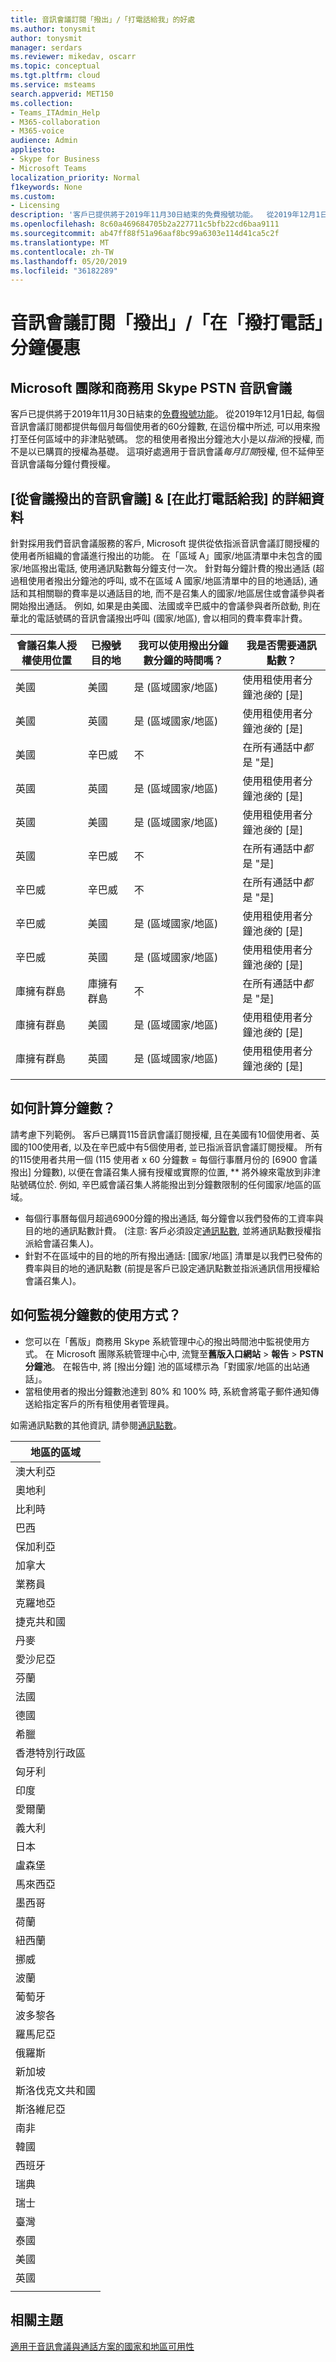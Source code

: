 ```yaml
---
title: 音訊會議訂閱「撥出」/「打電話給我」的好處
ms.author: tonysmit
author: tonysmit
manager: serdars
ms.reviewer: mikedav, oscarr
ms.topic: conceptual
ms.tgt.pltfrm: cloud
ms.service: msteams
search.appverid: MET150
ms.collection:
- Teams_ITAdmin_Help
- M365-collaboration
- M365-voice
audience: Admin
appliesto:
- Skype for Business
- Microsoft Teams
localization_priority: Normal
f1keywords: None
ms.custom:
- Licensing
description: '客戶已提供將于2019年11月30日結束的免費撥號功能。  從2019年12月1日起, 每個音訊會議訂閱會針對本檔中所述的任何區域, 為每個使用者每個月提供60分鐘。 '
ms.openlocfilehash: 8c60a469684705b2a227711c5bfb22cd6baa9111
ms.sourcegitcommit: ab47ff88f51a96aaf8bc99a6303e114d41ca5c2f
ms.translationtype: MT
ms.contentlocale: zh-TW
ms.lasthandoff: 05/20/2019
ms.locfileid: "36182289"
---
```

# <a name="audio-conferencing-subscription-dial-outcall-me-at-minutes-benefit"></a>音訊會議訂閱「撥出」/「在「撥打電話」分鐘優惠

## <a name="microsoft-teams-and-skype-for-business-pstn-audio-conferencing"></a>Microsoft 團隊和商務用 Skype PSTN 音訊會議

客戶已提供將于2019年11月30日結束的[免費撥號功能](complimentary-dial-out-period.md)。 從2019年12月1日起, 每個音訊會議訂閱都提供每個月每個使用者的60分鐘數, 在這份檔中所述, 可以用來撥打至任何區域中的非津貼號碼。 您的租使用者撥出分鐘池大小是以*指派*的授權, 而不是以已購買的授權為基礎。 這項好處適用于音訊會議*每月訂閱*授權, 但不延伸至音訊會議每分鐘付費授權。 

## <a name="audio-conferencing-dial-out-from-a-meeting--call-me-at-details"></a>[從會議撥出的音訊會議] & [在此打電話給我] 的詳細資料

針對採用我們音訊會議服務的客戶, Microsoft 提供從依指派音訊會議訂閱授權的使用者所組織的會議進行撥出的功能。 在「區域 A」國家/地區清單中未包含的國家/地區撥出電話, 使用通訊點數每分鐘支付一次。 針對每分鐘計費的撥出通話 (超過租使用者撥出分鐘池的呼叫, 或不在區域 A 國家/地區清單中的目的地通話), 通話和其相關聯的費率是以通話目的地, 而不是召集人的國家/地區居住或會議參與者開始撥出通話。 例如, 如果是由美國、法國或辛巴威中的會議參與者所啟動, 則在華北的電話號碼的音訊會議撥出呼叫 (國家/地區), 會以相同的費率費率計費。 


|會議召集人授權使用位置 |已撥號目的地 |我可以使用撥出分鐘數分鐘的時間嗎？|我是否需要通訊點數？|
|---------|---------|---------|---------|
|美國 |美國 |是 (區域國家/地區) |使用租使用者分鐘池*後*的 [是]         |
|美國 |英國|是 (區域國家/地區) |  使用租使用者分鐘池*後*的 [是]       |
|美國     |辛巴威|    不     |     在所有通話中*都*是 "是]    |
|英國     |英國|是 (區域國家/地區) |  使用租使用者分鐘池*後*的 [是]       |
|英國     |美國 |是 (區域國家/地區) |  使用租使用者分鐘池*後*的 [是]       |
|英國     |辛巴威|    不     |   在所有通話中*都*是 "是]      |
|辛巴威     |辛巴威|    不     |    在所有通話中*都*是 "是]     |
|辛巴威     |美國 | 是 (區域國家/地區) | 使用租使用者分鐘池*後*的 [是]        |
|辛巴威     |英國 | 是 (區域國家/地區) | 使用租使用者分鐘池*後*的 [是]        |
|庫擁有群島     |庫擁有群島 |   不      |    在所有通話中*都*是 "是]     |
|庫擁有群島     |美國  | 是 (區域國家/地區) |  使用租使用者分鐘池*後*的 [是]       |
|庫擁有群島     |英國 | 是 (區域國家/地區) | 使用租使用者分鐘池*後*的 [是]        |
|    |         |         |         |

## <a name="how-are-minute-pools-calculated"></a>如何計算分鐘數？

請考慮下列範例。 客戶已購買115音訊會議訂閱授權, 且在美國有10個使用者、英國的100使用者, 以及在辛巴威中有5個使用者, 並已指派音訊會議訂閱授權。 所有的115使用者共用一個 (115 使用者 x 60 分鐘數 = 每個行事曆月份的 [6900 會議撥出] 分鐘數), 以便在會議召集人擁有授權或實際的位置, ** 將外線來電放到非津貼號碼位於. 例如, 辛巴威會議召集人將能撥出到分鐘數限制的任何國家/地區的區域。 

- 每個行事曆每個月超過6900分鐘的撥出通話, 每分鐘會以我們發佈的工資率與目的地的通訊點數計費。 (注意: 客戶必須設定[通訊點數](what-are-communications-credits.md), 並將通訊點數授權指派給會議召集人)。
- 針對不在區域中的目的地的所有撥出通話: [國家/地區] 清單是以我們已發佈的費率與目的地的通訊點數 (前提是客戶已設定通訊點數並指派通訊信用授權給會議召集人)。

## <a name="how-can-i-monitor-minute-pool-usage"></a>如何監視分鐘數的使用方式？

- 您可以在「舊版」商務用 Skype 系統管理中心的撥出時間池中監視使用方式。 在 Microsoft 團隊系統管理中心中, 流覽至**舊版入口網站** > **報告** > **PSTN 分鐘池**。 在報告中, 將 [撥出分鐘] 池的區域標示為「對國家/地區的出站通話」。
- 當租使用者的撥出分鐘數池達到 80% 和 100% 時, 系統會將電子郵件通知傳送給指定客戶的所有租使用者管理員。

如需通訊點數的其他資訊, 請參閱[通訊點數](what-are-communications-credits.md)。


|地區的區域 |
|---------|
|澳大利亞      |
|奧地利     |
|比利時     |
|巴西     |
|保加利亞     |
|加拿大     |
|業務員     |
|克羅地亞     |
|捷克共和國      |
|丹麥     |
|愛沙尼亞     |
|芬蘭     |
|法國     |
|德國     |
|希臘     |
|香港特別行政區     |
|匈牙利     |
|印度     |
|愛爾蘭     |
|義大利     |
|日本     |
|盧森堡      |
|馬來西亞     |
|墨西哥     |
|荷蘭     |
|紐西蘭     |
|挪威     |
|波蘭     |
|葡萄牙     |
|波多黎各     |
|羅馬尼亞     |
|俄羅斯     |
|新加坡     |
|斯洛伐克文共和國     |
|斯洛維尼亞     |
|南非     |
|韓國     |
|西班牙     |
|瑞典     |
|瑞士     |
|臺灣     |
|泰國     |
|美國     |
|英國|
||

## <a name="related-topics"></a>相關主題

[適用于音訊會議與通話方案的國家和地區可用性](country-and-region-availability-for-audio-conferencing-and-calling-plans/country-and-region-availability-for-audio-conferencing-and-calling-plans.md)

